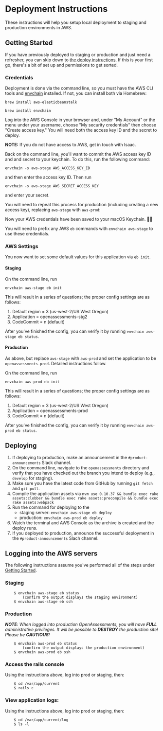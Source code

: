 # Deployment Instructions

These instructions will help you setup local deployment to staging and production environments in AWS.

## Getting Started

If you have previously deployed to staging or production and just need a refresher, you can skip down to [the deploy instructions](#deploying). If this is your first go, there's a bit of set up and permissions to get sorted.

### Credentials

Deployment is done via the command line, so you must have the AWS CLI tools and [envchain](https://github.com/sorah/envchain) installed. If not, you can install both via Homebrew:

`brew install aws-elasticbeanstalk`

`brew install envchain`

Log into the AWS Console in your browser and, under "My Account" or the menu under your username, choose "My security credentials" then choose "Create access key." You will need both the access key ID and the secret to deploy.

**NOTE:** If you do not have access to AWS, get in touch with Isaac.

Back on the command line, you'll want to commit the AWS access key ID and and secret to your keychain. To do this, run the following command:

`envchain -s aws-stage AWS_ACCESS_KEY_ID`

and then enter the access key ID. Then run

`envchain -s aws-stage AWS_SECRET_ACCESS_KEY`

and enter your secret.

You will need to repeat this process for production (including creating a new access key), replacing `aws-stage` with `aws-prod`:

Now your AWS credentials have been saved to your macOS Keychain. 🙌🏻

You will need to prefix any AWS `eb` commands with `envchain aws-stage` to use these credentials.

### AWS Settings
You now want to set some default values for this application via `eb init`.

#### Staging

On the command line, run

`envchain aws-stage eb init`

This will result in a series of questions; the proper config settings are as follows:

1. Default region = 3 (us-west-2/US West Oregon)
2. Application = openassessments-stg2
3. CodeCommit = n (default)

After you've finished the config, you can verify it by running `envchain aws-stage eb status`.

#### Production

As above, but replace `aws-stage` with `aws-prod` and set the application to be `openassessments-prod`. Detailed instructions follow.

On the command line, run

`envchain aws-prod eb init`

This will result in a series of questions; the proper config settings are as follows:

1. Default region = 3 (us-west-2/US West Oregon)
2. Application = openassessments-prod
3. CodeCommit = n (default)

After you've finished the config, you can verify it by running `envchain aws-prod eb status`.

## Deploying

1. If deploying to production, make an announcement in the `#product-announcements` Slack channel.
1. On the command line, navigate to the `openassessments` directory and verify that you have checked out the branch you intend to deploy (e.g., `develop` for staging).
1. Make sure you have the latest code from GitHub by running `git fetch` and `git pull`.
1. Compile the application assets via `nvm use 0.10.37 && bundle exec rake assets:clobber && bundle exec rake assets:precompile && bundle exec rake assets:webpack`
1. Run the command for deploying to the
	- staging server: `envchain aws-stage eb deploy`
	- production: `envchain aws-prod eb deploy`
1. Watch the terminal and AWS Console as the archive is created and the deploy runs.
1. If you deployed to production, announce the successful deployment in the `#product-announcements` Slach channel.

## Logging into the AWS servers
The following instructions assume you've performed all of the steps under [Getting Started](#getting-started).

### Staging
```
	$ envchain aws-stage eb status
		(confirm the output displays the staging environment)
	$ envchain aws-stage eb ssh
```

### Production

***NOTE**: When logged into production OpenAssessments,
you will have **FULL** administrative privileges.
It will be possible to **DESTROY** the production site! Please be **CAUTIOUS**!*
```
	$ envchain aws-prod eb status
		(confirm the output displays the production environment)
	$ envchain aws-prod eb ssh
```

### Access the rails console

Using the instructions above, log into prod or staging, then:
```
	$ cd /var/app/current
	$ rails c
```
### View application logs:

Using the instructions above, log into prod or staging, then:
```
	$ cd /var/app/current/log
	$ ls -l
```
